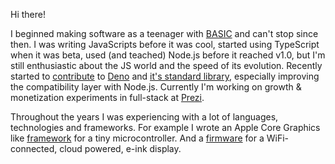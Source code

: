 Hi there!

I beginned making software as a teenager with [BASIC](https://en.wikipedia.org/wiki/BASIC) and can't stop since then. I was writing JavaScripts before it was cool, started using TypeScript when it was beta, used (and teached) Node.js before it reached v1.0, but I'm still enthusiastic about the JS world and the speed of its evolution. 
Recently started to [contribute](https://github.com/denoland/deno/pulls?q=is%3Apr+author%3Aschwarzkopfb+is%3Aclosed) to [Deno](https://deno.land) and [it's standard library](https://github.com/denoland/deno_std/pulls?q=is%3Apr+author%3Aschwarzkopfb+is%3Aclosed), especially improving the compatibility layer with Node.js.
Currently I'm working on growth & monetization experiments in full-stack at [Prezi](https://prezi.com).

Throughout the years I was experiencing with a lot of languages, technologies and frameworks. For example I wrote an Apple Core Graphics like [framework](/nannys) for a tiny microcontroller. And a [firmware](/wiframe) for a WiFi-connected, cloud powered, e-ink display.
